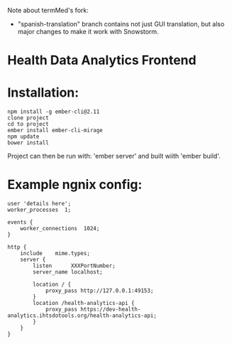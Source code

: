 Note about termMed's fork:
- "spanish-translation" branch contains not just GUI translation, but also major changes to make it work with Snowstorm.


# Health Data Analytics Frontend

# Installation:
    npm install -g ember-cli@2.11
    clone project
    cd to project
    ember install ember-cli-mirage
    npm update
    bower install

Project can then be run with: 'ember server' and built wiith 'ember build'.

# Example ngnix config:


```
user 'details here';
worker_processes  1;
 
events {
    worker_connections  1024;
}
 
http {
	include    mime.types;
	server {
        listen      XXXPortNumber;
        server_name localhost;

        location / {
            proxy_pass http://127.0.0.1:49153;
        }
        location /health-analytics-api {
			proxy_pass https://dev-health-analytics.ihtsdotools.org/health-analytics-api;
		}
    }
}
```
